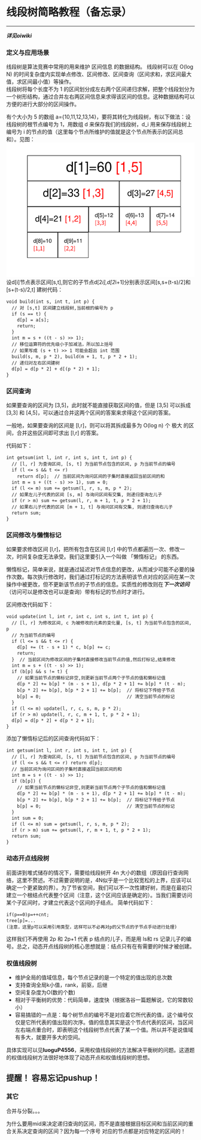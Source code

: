 # 线段树简略教程（备忘录）
*********
***详见oiwiki***
### 定义与应用场景
线段树是算法竞赛中常用的用来维护 区间信息 的数据结构。
线段树可以在 O(log N) 的时间复杂度内实现单点修改、区间修改、区间查询（区间求和，求区间最大值，求区间最小值）等操作。  
线段树将每个长度不为 1 的区间划分成左右两个区间递归求解，把整个线段划分为一个树形结构，通过合并左右两区间信息来求得该区间的信息。这种数据结构可以方便的进行大部分的区间操作。

有个大小为 5 的数组 a=\{10,11,12,13,14\}，要将其转化为线段树，有以下做法：设线段树的根节点编号为 1，用数组 d 来保存我们的线段树，d_i 用来保存线段树上编号为 i 的节点的值（这里每个节点所维护的值就是这个节点所表示的区间总和）。见图：![](1.PNG)  
设d[i]节点表示区间[s,t],则它的子节点d[2*i],d[2*i+1]分别表示区间[s,s+(t-s)/2]和[s+(t-s)/2,t]
建树代码：
~~~
void build(int s, int t, int p) {
  // 对 [s,t] 区间建立线段树,当前根的编号为 p
  if (s == t) {
    d[p] = a[s];
    return;
  }
  int m = s + ((t - s) >> 1);
  // 移位运算符的优先级小于加减法，所以加上括号
  // 如果写成 (s + t) >> 1 可能会超出 int 范围
  build(s, m, p * 2), build(m + 1, t, p * 2 + 1);
  // 递归对左右区间建树
  d[p] = d[p * 2] + d[(p * 2) + 1];
}
~~~

### 区间查询
如果要查询的区间为 [3,5]，此时就不能直接获取区间的值，但是 [3,5] 可以拆成 [3,3] 和 [4,5]，可以通过合并这两个区间的答案来求得这个区间的答案。

一般地，如果要查询的区间是 [l,r]，则可以将其拆成最多为 O(log n) 个 极大 的区间，合并这些区间即可求出 [l,r] 的答案。

代码如下：
~~~
int getsum(int l, int r, int s, int t, int p) {
  // [l, r] 为查询区间, [s, t] 为当前节点包含的区间, p 为当前节点的编号
  if (l <= s && t <= r)
    return d[p];  // 当前区间为询问区间的子集时直接返回当前区间的和
  int m = s + ((t - s) >> 1), sum = 0;
  if (l <= m) sum += getsum(l, r, s, m, p * 2);
  // 如果左儿子代表的区间 [s, m] 与询问区间有交集, 则递归查询左儿子
  if (r > m) sum += getsum(l, r, m + 1, t, p * 2 + 1);
  // 如果右儿子代表的区间 [m + 1, t] 与询问区间有交集, 则递归查询右儿子
  return sum;
}
~~~

### 区间修改与懒惰标记
如果要求修改区间 [l,r]，把所有包含在区间 [l,r] 中的节点都遍历一次、修改一次，时间复杂度无法承受。我们这里要引入一个叫做 「懒惰标记」 的东西。

懒惰标记，简单来说，就是通过延迟对节点信息的更改，从而减少可能不必要的操作次数。每次执行修改时，我们通过打标记的方法表明该节点对应的区间在某一次操作中被更改，但不更新该节点的子节点的信息。实质性的修改则在***下一次访问***（访问可以是修改也可以是查询）带有标记的节点时才进行。

区间修改代码如下：
~~~
void update(int l, int r, int c, int s, int t, int p) {
  // [l, r] 为修改区间, c 为被修改的元素的变化量, [s, t] 为当前节点包含的区间, p
  // 为当前节点的编号
  if (l <= s && t <= r) {
    d[p] += (t - s + 1) * c, b[p] += c;
    return;
  }  // 当前区间为修改区间的子集时直接修改当前节点的值,然后打标记,结束修改
  int m = s + ((t - s) >> 1);
  if (b[p] && s != t) {
    // 如果当前节点的懒标记非空,则更新当前节点两个子节点的值和懒标记值
    d[p * 2] += b[p] * (m - s + 1), d[p * 2 + 1] += b[p] * (t - m);
    b[p * 2] += b[p], b[p * 2 + 1] += b[p];  // 将标记下传给子节点
    b[p] = 0;                                // 清空当前节点的标记
  }
  if (l <= m) update(l, r, c, s, m, p * 2);
  if (r > m) update(l, r, c, m + 1, t, p * 2 + 1);
  d[p] = d[p * 2] + d[p * 2 + 1];
}
~~~
添加了懒惰标记后的区间查询代码如下：
~~~
int getsum(int l, int r, int s, int t, int p) {
  // [l, r] 为查询区间, [s, t] 为当前节点包含的区间, p 为当前节点的编号
  if (l <= s && t <= r) return d[p];
  // 当前区间为询问区间的子集时直接返回当前区间的和
  int m = s + ((t - s) >> 1);
  if (b[p]) {
    // 如果当前节点的懒标记非空,则更新当前节点两个子节点的值和懒标记值
    d[p * 2] += b[p] * (m - s + 1), d[p * 2 + 1] += b[p] * (t - m);
    b[p * 2] += b[p], b[p * 2 + 1] += b[p];  // 将标记下传给子节点
    b[p] = 0;                                // 清空当前节点的标记
  }
  int sum = 0;
  if (l <= m) sum = getsum(l, r, s, m, p * 2);
  if (r > m) sum += getsum(l, r, m + 1, t, p * 2 + 1);
  return sum;
}
~~~

### 动态开点线段树
前面讲到堆式储存的情况下，需要给线段树开 4n 大小的数组（原因自行查询网络，这里不赘述。不过需要说明的是，4N似乎是一个比较宽松的上界，应该可以确定一个更紧致的界）。为了节省空间，我们可以不一次性建好树，而是在最初只建立一个根结点代表整个区间（注意，这个区间应该是确定的）。当我们需要访问某个子区间时，才建立代表这个区间的子结点。
简单代码如下：
~~~
if(p==0)p=++cnt;
tree[p]=...
(注意，这里p可以采用引用类型，这样可以不必再对p的父节点的子节点手动进行处理)
~~~
这样我们不再使用 2p 和 2p+1 代表 p 结点的儿子，而是用 ls和 rs 记录儿子的编号。总之，动态开点线段树的核心思想就是：结点只有在有需要的时候才被创建。

### 权值线段树
* 维护全局的值域信息，每个节点记录的是一个特定的值出现的总次数
* 支持查询全局k小值，rank，前驱，后继
* 空间复杂度为O(数的个数)
* 相对于平衡树的优势：代码简单，速度快（根据洛谷一篇题解说，它的常数较小）
* 容易搞错的一点是：每个树节点的编号不是对应着它所代表的值，这个编号仅仅是它所代表的值出现的次序。值的信息其实是这个节点代表的区间，当区间左右端点重合时，即表明这个线段树节点代表了某一个值。所以并不是说值域有多大，就要开多大的空间。

具体实现可以见**luoguP4556**，采用权值线段树的方法解决平衡树的问题。这道题的权值线段树方法很好地体现了动态开点和权值线段树的思想。

## 提醒！ 容易忘记pushup！

### 其它
合并与分裂。。。

为什么要用mid来决定递归查询的区间，而不是直接根据目标区间和当前区间的重合关系决定查询的区间？因为每一个序号
对应的节点都是对应特定的区间的！